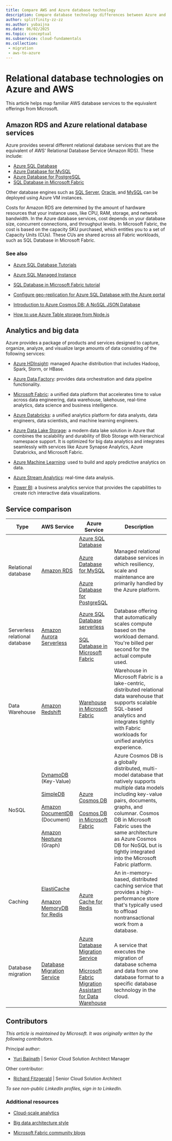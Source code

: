 ```yaml
---
title: Compare AWS and Azure database technology
description: Compare database technology differences between Azure and AWS. Review the Amazon RDS and Azure relational database services. See equivalents for analytics and big data.
author: splitfinity-zz-zz
ms.author: yubaijna
ms.date: 06/02/2025
ms.topic: conceptual
ms.subservice: cloud-fundamentals
ms.collection: 
 - migration
 - aws-to-azure
---
```


# Relational database technologies on Azure and AWS

This article helps map familiar AWS database services to the equivalent offerings from Microsoft.

## Amazon RDS and Azure relational database services

Azure provides several different relational database services that are the equivalent of AWS' Relational Database Service (Amazon RDS). These include:

- [Azure SQL Database](/azure/sql-database/sql-database-technical-overview)
- [Azure Database for MySQL](/azure/mysql/overview)
- [Azure Database for PostgreSQL](/azure/postgresql/overview)
- [SQL Database in Microsoft Fabric](/fabric/database/sql/overview)

Other database engines such as [SQL Server](/azure/azure-sql/virtual-machines/windows/sql-server-on-azure-vm-iaas-what-is-overview), [Oracle](https://azure.microsoft.com/campaigns/oracle), and [MySQL](/azure/mysql) can be deployed using Azure VM instances.

Costs for Amazon RDS are determined by the amount of hardware resources that your instance uses, like CPU, RAM, storage, and network bandwidth. In the Azure database services, cost depends on your database size, concurrent connections, and throughput levels. In Microsoft Fabric, the cost is based on the capacity SKU purchased, which entitles you to a set of Capacity Units (CUs). These CUs are shared across all Fabric workloads, such as SQL Database in Microsoft Fabric.

### See also

- [Azure SQL Database Tutorials](/azure/azure-sql/database/single-database-create-quickstart)

- [Azure SQL Managed Instance](/azure/azure-sql/managed-instance/sql-managed-instance-paas-overview)

- [SQL Database in Microsoft Fabric tutorial](/fabric/database/sql/tutorial-introduction)

- [Configure geo-replication for Azure SQL Database with the Azure portal](/azure/azure-sql/database/active-geo-replication-configure-portal)

- [Introduction to Azure Cosmos DB: A NoSQL JSON Database](/azure/cosmos-db/sql-api-introduction)

- [How to use Azure Table storage from Node.js](/azure/cosmos-db/table-storage-how-to-use-nodejs)

## Analytics and big data

Azure provides a package of products and services designed to capture, organize, analyze, and visualize large amounts of data consisting of the following services:

- [Azure HDInsight](/azure/hdinsight): managed Apache distribution that includes Hadoop, Spark, Storm, or HBase.

- [Azure Data Factory](/azure/data-factory): provides data orchestration and data pipeline functionality.

- [Microsoft Fabric](https://www.microsoft.com/microsoft-fabric): a unified data platform that accelerates time to value across data engineering, data warehouse, lakehouse, real-time analytics, data science and business intelligence.

- [Azure Databricks](/azure/databricks/): a unified analytics platform for data analysts, data engineers, data scientists, and machine learning engineers.

- [Azure Data Lake Storage](/azure/storage/blobs/data-lake-storage-introduction): a modern data lake solution in Azure that combines the scalability and durability of Blob Storage with hierarchical namespace support. It is optimized for big data analytics and integrates seamlessly with services like Azure Synapse Analytics, Azure Databricks, and Microsoft Fabric.

- [Azure Machine Learning](/azure/machine-learning): used to build and apply predictive analytics on data.

- [Azure Stream Analytics](/azure/stream-analytics): real-time data analysis.

- [Power BI](https://powerbi.microsoft.com): a business analytics service that provides the capabilities to create rich interactive data visualizations.

## Service comparison

| Type | AWS Service | Azure Service | Description |
| -----| ----------- | ------------- | ----------- |
| Relational database | [Amazon RDS](https://aws.amazon.com/rds) | [Azure SQL Database](https://azure.microsoft.com/services/sql-database)<br/><br/>[Azure Database for MySQL](https://azure.microsoft.com/services/mysql)<br/><br/>[Azure Database for PostgreSQL](https://azure.microsoft.com/services/postgresql) | Managed relational database services in which resiliency, scale and maintenance are primarily handled by the Azure platform. |
| Serverless relational database | [Amazon Aurora Serverless](https://aws.amazon.com/rds/aurora/serverless) | [Azure SQL Database serverless](/azure/azure-sql/database/serverless-tier-overview)<br/><br/>[SQL Database in Microsoft Fabric](/fabric/database/sql/overview) | Database offering that automatically scales compute based on the workload demand. You're billed per second for the actual compute used. |
| Data Warehouse | [Amazon Redshift](https://aws.amazon.com/redshift/) | [Warehouse in Microsoft Fabric](/fabric/data-warehouse/data-warehousing) | Warehouse in Microsoft Fabric is a lake-centric, distributed relational data warehouse that supports scalable SQL-based analytics and integrates tightly with Fabric workloads for unified analytics experience. |
| NoSQL | [DynamoDB](https://aws.amazon.com/dynamodb) (Key-Value)<br/><br/>[SimpleDB](https://aws.amazon.com/simpledb/)<br/><br/>[Amazon DocumentDB](https://aws.amazon.com/documentdb) (Document)<br/><br/>[Amazon Neptune](https://aws.amazon.com/neptune/) (Graph) | [Azure Cosmos DB](https://azure.microsoft.com/services/cosmos-db)<br/><br/> [Cosmos DB in Microsoft Fabric](/fabric/database/cosmos-db/overview)| Azure Cosmos DB is a globally distributed, multi-model database that natively supports multiple data models including key-value pairs, documents, graphs, and columnar. Cosmos DB in Microsoft Fabric uses the same architecture as Azure Cosmos DB for NoSQL but is tightly integrated into the Microsoft Fabric platform. |
| Caching | [ElastiCache](https://aws.amazon.com/elasticache)<br/><br/>[Amazon MemoryDB for Redis](https://aws.amazon.com/memorydb/) | [Azure Cache for Redis](https://azure.microsoft.com/services/cache) | An in-memory–based, distributed caching service that provides a high-performance store that's typically used to offload nontransactional work from a database. |
| Database migration | [Database Migration Service](https://aws.amazon.com/dms) | [Azure Database Migration Service](https://azure.microsoft.com/campaigns/database-migration)<br/><br/>[Microsoft Fabric Migration Assistant for Data Warehouse](/fabric/data-warehouse/migration-assistant) | A service that executes the migration of database schema and data from one database format to a specific database technology in the cloud. |

## Contributors

*This article is maintained by Microsoft. It was originally written by the following contributors.*

Principal author:

- [Yuri Baijnath](https://www.linkedin.com/in/yuri-baijnath-za/) | Senior Cloud Solution Architect Manager

Other contributor:

- [Richard Fitzgerald](https://www.linkedin.com/in/richard-fitzgerald-uk/) | Senior Cloud Solution Architect

*To see non-public LinkedIn profiles, sign in to LinkedIn.*

### Additional resources

- [Cloud-scale analytics](/azure/cloud-adoption-framework/scenarios/cloud-scale-analytics/)

- [Big data architecture style](../guide/architecture-styles/big-data.md)

- [Microsoft Fabric community blogs](https://community.fabric.microsoft.com/t5/Fabric-community-blogs/ct-p/fabricblogs)
